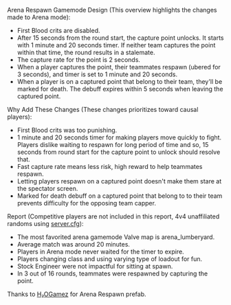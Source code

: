 Arena Respawn Gamemode Design (This overview highlights the changes made to Arena mode):

- First Blood crits are disabled.
- After 15 seconds from the round start, the capture point unlocks. It starts with 1 minute and 20 seconds timer. If neither team captures the point within that time, the round results in a stalemate.
- The capture rate for the point is 2 seconds. 
- When a player captures the point, their teammates respawn (ubered for 3 seconds), and timer is set to 1 minute and 20 seconds.
- When a player is on a captured point that belong to their team, they'll be marked for death. The debuff expires within 5 seconds when leaving the captured point.
  
Why Add These Changes (These changes prioritizes toward causal players):
- First Blood crits was too punishing.
- 1 minute and 20 seconds timer for making players move quickly to fight. Players dislike waiting to respawn for long period of time and so, 15 seconds from round start for the capture point to unlock should resolve that.
- Fast capture rate means less risk, high reward to help teammates respawn.
- Letting players respawn on a captured point doesn't make them stare at the spectator screen.
- Marked for death debuff on a captured point that belong to to their team prevents difficulty for the opposing team capper.

Report (Competitive players are not included in this report, 4v4 unaffiliated randoms using [server.cfg](https://github.com/arena-respawn/arenares-cfg/blob/main/cfg/server.cfg)):
- The most favorited arena gamemode Valve map is arena_lumberyard.
- Average match was around 20 minutes.
- Players in Arena mode never waited for the timer to expire.
- Players changing class and using varying type of loadout for fun.
- Stock Engineer were not impactful for sitting at spawn.
- In 3 out of 16 rounds, teammates were respawned by capturing the point.

Thanks to [H₂OGamez](https://steamcommunity.com/id/h20gamez) for Arena Respawn prefab.
